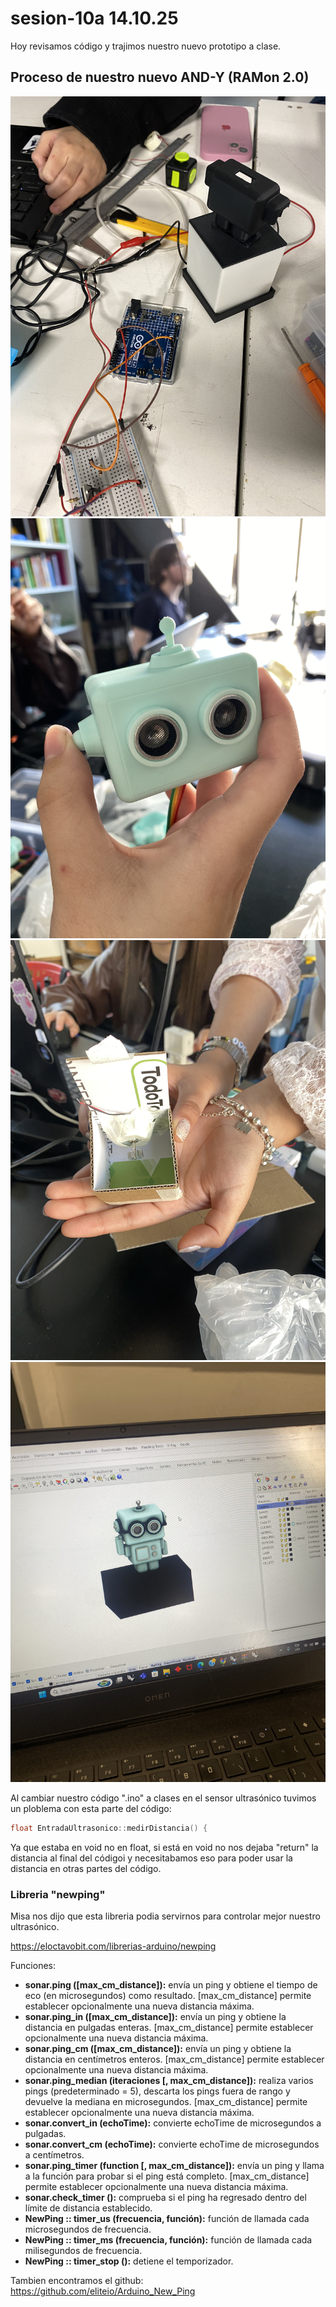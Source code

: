 # sesion-10a 14.10.25

Hoy revisamos código y trajimos nuestro nuevo prototipo a clase.

## Proceso de nuestro nuevo AND-Y (RAMon 2.0)

![ANDY](./imagenes/1.jpg)
![ANDY](./imagenes/2.jpg)
![ANDY](./imagenes/3.jpg)
![ANDY](./imagenes/4.jpg)

Al cambiar nuestro código ".ino" a clases en el sensor ultrasónico tuvimos un ploblema con esta parte del código:

```cpp
float EntradaUltrasonico::medirDistancia() {
```
Ya que estaba en void no en float, si está en void no nos dejaba "return" la distancia al final del códigoi y necesitabamos eso para poder usar la distancia en otras partes del código.

### Libreria "newping"

Misa nos dijo que esta libreria podia servirnos para controlar mejor nuestro ultrasónico.

<https://eloctavobit.com/librerias-arduino/newping>

Funciones:

+ **sonar.ping ([max_cm_distance]):** envía un ping y obtiene el tiempo de eco (en microsegundos) como resultado. [max_cm_distance] permite establecer opcionalmente una nueva distancia máxima.
+ **sonar.ping_in ([max_cm_distance]):** envía un ping y obtiene la distancia en pulgadas enteras. [max_cm_distance] permite establecer opcionalmente una nueva distancia máxima.
+ **sonar.ping_cm ([max_cm_distance]):** envía un ping y obtiene la distancia en centímetros enteros. [max_cm_distance] permite establecer opcionalmente una nueva distancia máxima.
+ **sonar.ping_median (iteraciones [, max_cm_distance]):** realiza varios pings (predeterminado = 5), descarta los pings fuera de rango y devuelve la mediana en microsegundos. [max_cm_distance] permite establecer opcionalmente una nueva distancia máxima.
+ **sonar.convert_in (echoTime):** convierte echoTime de microsegundos a pulgadas.
+ **sonar.convert_cm (echoTime):** convierte echoTime de microsegundos a centímetros.
+ **sonar.ping_timer (function [, max_cm_distance]):** envía un ping y llama a la función para probar si el ping está completo. [max_cm_distance] permite establecer opcionalmente una nueva distancia máxima.
+ **sonar.check_timer ():** comprueba si el ping ha regresado dentro del límite de distancia establecido.
+ **NewPing :: timer_us (frecuencia, función):** función de llamada cada microsegundos de frecuencia.
+ **NewPing :: timer_ms (frecuencia, función):** función de llamada cada milisegundos de frecuencia.
+ **NewPing :: timer_stop ():** detiene el temporizador.

Tambien encontramos el github: <https://github.com/eliteio/Arduino_New_Ping>
